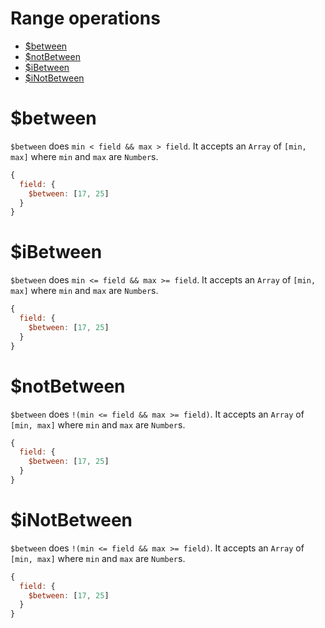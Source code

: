 # Range operations

- [$between](#between)
- [$notBetween](#notbetween)
- [$iBetween](#ibetween)
- [$iNotBetween](#inotbetween)

# $between

`$between` does `min < field && max > field`. It accepts an `Array` of `[min, max]` where `min` and `max` are `Number`s.

```js
{
  field: {
    $between: [17, 25]
  }
}
```

# $iBetween

`$between` does `min <= field && max >= field`. It accepts an `Array` of `[min, max]` where `min` and `max` are `Number`s.

```js
{
  field: {
    $between: [17, 25]
  }
}
```

# $notBetween

`$between` does `!(min <= field && max >= field)`. It accepts an `Array` of `[min, max]` where `min` and `max` are `Number`s.

```js
{
  field: {
    $between: [17, 25]
  }
}
```

# $iNotBetween

`$between` does `!(min <= field && max >= field)`. It accepts an `Array` of `[min, max]` where `min` and `max` are `Number`s.

```js
{
  field: {
    $between: [17, 25]
  }
}
```
